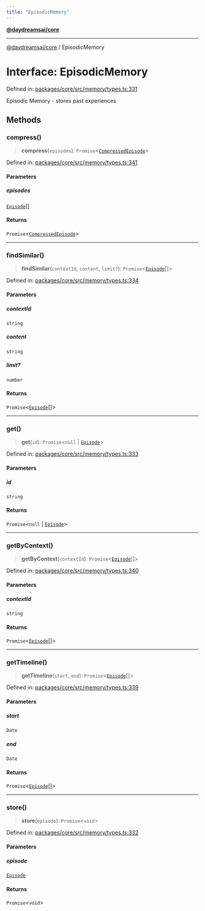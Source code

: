 ```yaml
---
title: "EpisodicMemory"
---
```


[**@daydreamsai/core**](./api-reference.md)

***

[@daydreamsai/core](./api-reference.md) / EpisodicMemory

# Interface: EpisodicMemory

Defined in: [packages/core/src/memory/types.ts:331](https://github.com/dojoengine/daydreams/blob/bbf75946e0d6d99fbdde4cebb2f8a4e8926724f1/packages/core/src/memory/types.ts#L331)

Episodic Memory - stores past experiences

## Methods

### compress()

> **compress**(`episodes`): `Promise`\<[`CompressedEpisode`](./CompressedEpisode.md)\>

Defined in: [packages/core/src/memory/types.ts:341](https://github.com/dojoengine/daydreams/blob/bbf75946e0d6d99fbdde4cebb2f8a4e8926724f1/packages/core/src/memory/types.ts#L341)

#### Parameters

##### episodes

[`Episode`](./Episode.md)[]

#### Returns

`Promise`\<[`CompressedEpisode`](./CompressedEpisode.md)\>

***

### findSimilar()

> **findSimilar**(`contextId`, `content`, `limit?`): `Promise`\<[`Episode`](./Episode.md)[]\>

Defined in: [packages/core/src/memory/types.ts:334](https://github.com/dojoengine/daydreams/blob/bbf75946e0d6d99fbdde4cebb2f8a4e8926724f1/packages/core/src/memory/types.ts#L334)

#### Parameters

##### contextId

`string`

##### content

`string`

##### limit?

`number`

#### Returns

`Promise`\<[`Episode`](./Episode.md)[]\>

***

### get()

> **get**(`id`): `Promise`\<`null` \| [`Episode`](./Episode.md)\>

Defined in: [packages/core/src/memory/types.ts:333](https://github.com/dojoengine/daydreams/blob/bbf75946e0d6d99fbdde4cebb2f8a4e8926724f1/packages/core/src/memory/types.ts#L333)

#### Parameters

##### id

`string`

#### Returns

`Promise`\<`null` \| [`Episode`](./Episode.md)\>

***

### getByContext()

> **getByContext**(`contextId`): `Promise`\<[`Episode`](./Episode.md)[]\>

Defined in: [packages/core/src/memory/types.ts:340](https://github.com/dojoengine/daydreams/blob/bbf75946e0d6d99fbdde4cebb2f8a4e8926724f1/packages/core/src/memory/types.ts#L340)

#### Parameters

##### contextId

`string`

#### Returns

`Promise`\<[`Episode`](./Episode.md)[]\>

***

### getTimeline()

> **getTimeline**(`start`, `end`): `Promise`\<[`Episode`](./Episode.md)[]\>

Defined in: [packages/core/src/memory/types.ts:339](https://github.com/dojoengine/daydreams/blob/bbf75946e0d6d99fbdde4cebb2f8a4e8926724f1/packages/core/src/memory/types.ts#L339)

#### Parameters

##### start

`Date`

##### end

`Date`

#### Returns

`Promise`\<[`Episode`](./Episode.md)[]\>

***

### store()

> **store**(`episode`): `Promise`\<`void`\>

Defined in: [packages/core/src/memory/types.ts:332](https://github.com/dojoengine/daydreams/blob/bbf75946e0d6d99fbdde4cebb2f8a4e8926724f1/packages/core/src/memory/types.ts#L332)

#### Parameters

##### episode

[`Episode`](./Episode.md)

#### Returns

`Promise`\<`void`\>
